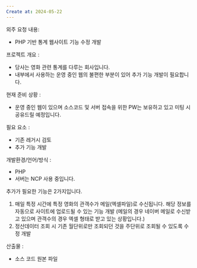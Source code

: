 ```yaml
---
Create at: 2024-05-22
---
```

외주 요청 내용: 
- PHP 기반 통계 웹사이트 기능 수정 개발

프로젝트 개요 :
- 당사는 영화 관련 통계를 다루는 회사입니다.
- 내부에서 사용하는 운영 중인 웹의 불편한 부분이 있어 추가 기능 개발이 필요합니다.

현재 준비 상황 :
- 운영 중인 웹이 있으며 소스코드 및 서버 접속을 위한 PW는 보유하고 있고 미팅 시 공유드릴 예정입니다.

필요 요소 :
- 기존 레거시 검토
- 추가 기능 개발

개발환경/언어/방식 :
- PHP
- 서버는 NCP 사용 중입니다.

추가가 필요한 기능은 2가지입니다.
 1. 매일 특정 시간에 특정 영화의 관객수가 메일(엑셀파일)로 수신됩니다. 해당 정보를 자동으로 사이트에 업로드될 수 있는 기능 개발 (메일의 경우 네이버 메일로 수신받고 있으며 관객수의 경우 엑셀 형태로 받고 있는 상황입니다.)
2. 정산데이터 조회 시 기존 월단위로만 조회되던 것을 주단위로 조회될 수 있도록 수정 개발

산출물 :

- 소스 코드 원본 파일